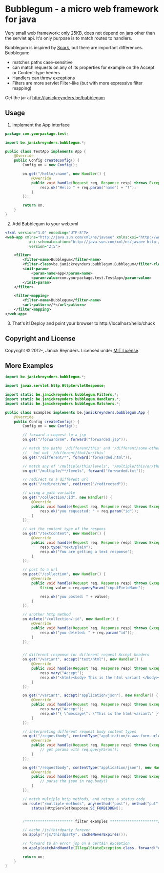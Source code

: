 Bubblegum - a micro web framework for java
==========================================

Very small web framework: only 25KB, does not depend on jars other than the servlet api.
It's only purpose is to match routes to handlers.

Bubblegum is inspired by [Spark], but there are important differences. Bubblegum:
- matches paths case-sensitive
- can match requests on any of its properties for example on the Accept or Content-type heders
- Handlers can throw exceptions
- Filters are more servlet Filter-like (but with more expressive filter mapping)

Get the jar at <http://janickreynders.be/bubblegum>


Usage
-----

1) Implement the App interface

```java
package com.yourpackage.test;

import be.janickreynders.bubblegum.*;

public class TestApp implements App {
    @Override
    public Config createConfig() {
        Config on = new Config();

        on.get("/hello/:name", new Handler() {
            @Override
            public void handle(Request req, Response resp) throws Exception {
                resp.ok("Hello " + req.param("name") + "!");
            }
        });

        return on;
    }
}
```

2) Add Bubblegum to your web.xml

```xml
<?xml version="1.0" encoding="UTF-8"?>
<web-app xmlns="http://java.sun.com/xml/ns/javaee" xmlns:xsi="http://www.w3.org/2001/XMLSchema-instance"
           xsi:schemaLocation="http://java.sun.com/xml/ns/javaee http://java.sun.com/xml/ns/javaee/web-app_2_5.xsd"
           version="2.5">

    <filter>
        <filter-name>Bubblegum</filter-name>
        <filter-class>be.janickreynders.bubblegum.Bubblegum</filter-class>
        <init-param>
            <param-name>app</param-name>
            <param-value>com.yourpackage.test.TestApp</param-value>
        </init-param>
    </filter>

    <filter-mapping>
        <filter-name>Bubblegum</filter-name>
        <url-pattern>/*</url-pattern>
    </filter-mapping>
</web-app>
```

3) That's it! Deploy and point your browser to http://localhost/hello/chuck

Copyright and License
---------------------
Copyright &copy; 2012-, Janick Reynders. Licensed under [MIT License].


More Examples
-------------

```java
import be.janickreynders.bubblegum.*;

import javax.servlet.http.HttpServletResponse;

import static be.janickreynders.bubblegum.Filters.*;
import static be.janickreynders.bubblegum.Handlers.*;
import static be.janickreynders.bubblegum.Matchers.*;

public class Examples implements be.janickreynders.bubblegum.App {
    @Override
    public Config createConfig() {
        Config on = new Config();

        // forward a request to a jsp
        on.get("/forward/me", forward("forwarded.jsp"));

        // match the paths '/different/this' and '/different/some-other-thing'
        //   but not '/different/that/or/this'
        on.get("/different/*", forward("forwarded.html"));

        // match any of '/multiple/this/levels', '/multiple/this/or/that/levels' ,...
        on.get("/multiple/**/levels", forward("forwarded.txt"));

        // redirect to a different url
        on.get("/redirect/me", redirect("/redirected"));

        // using a path variable
        on.get("/collection/:id", new Handler() {
            @Override
            public void handle(Request req, Response resp) throws Exception {
                resp.ok("you requested: " + req.param("id"));
            }
        });

        // set the content type of the respons
        on.get("/textcontent", new Handler() {
            @Override
            public void handle(Request req, Response resp) throws Exception {
                resp.type("text/plain");
                resp.ok("You are getting a text response");
            }
        });

        // post to a url
        on.post("/collection", new Handler() {
            @Override
            public void handle(Request req, Response resp) throws Exception {
                String value = req.queryParam("inputFieldName");

                resp.ok("you posted: " + value);
            }
        });

        // another http method
        on.delete("/collection/:id", new Handler() {
            @Override
            public void handle(Request req, Response resp) throws Exception {
                resp.ok("you deleted: " + req.param("id"));
            }
        });


        // different response for different request Accept headers
        on.get("/variant", accept("text/html"), new Handler() {
            @Override
            public void handle(Request req, Response resp) throws Exception {
                resp.vary("Accept");
                resp.ok("<html><body> This is the html variant </body></html>");
            }
        });

        on.get("/variant", accept("application/json"), new Handler() {
            @Override
            public void handle(Request req, Response resp) throws Exception {
                resp.vary("Accept");
                resp.ok("{ \"message\": \"This is the html variant\" }");
            }
        });

        // interpreting different request body content types
        on.get("/requestbody", contentType("application/x-www-form-urlencoded"), new Handler() {
            @Override
            public void handle(Request req, Response resp) throws Exception {
                // get params with req.queryParam();
            }
        });

        on.get("/requestbody", contentType("application/json"), new Handler() {
            @Override
            public void handle(Request req, Response resp) throws Exception {
                // parse the json in req.body()
            }
        });

        // match multiple http methods, and return a status code
        on.route("/multiple-methods", any(method("post"), method("put"), method("delete")),
            status(HttpServletResponse.SC_FORBIDDEN));


        /********************** filter examples **********************/

        // cache /js/thirdparty forever
        on.apply("/js/thirdparty", cacheNeverExpires());

        // forward to an error jsp on a certain exception
        on.apply(catchAndHandle(IllegalStateException.class, forward("oops.jsp")));

        return on;
    }
}
```

[MIT License]: https://github.com/janickr/bubblegum/raw/master/LICENSE.txt
[Spark]: https://github.com/perwendel/spark
